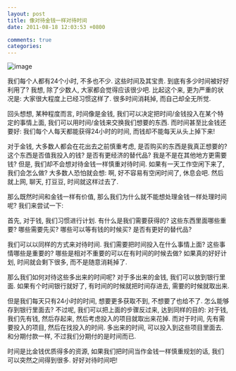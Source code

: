 ```yaml
---
layout: post
title: 像对待金钱一样对待时间
date: 2011-08-18 12:03:53 +0800

comments: true
categories: 
---
```


![image](http://www.yileba.com/wp-content/uploads/2008/11/savetime.jpg)

我们每个人都有24个小时, 不多也不少. 这些时间及其宝贵.
到底有多少时间被好好利用了? 我想, 除了少数人, 大家都会觉得应该很少吧.
比起这个来, 更为严重的状况是: 大家很大程度上已经习惯这样了.
很多时间消耗掉, 而自己却全无所觉.

回头想想, 某种程度而言, 时间像是金钱,
我们可以决定把时间/金钱投入在某个特定的事情上面,
我们可以用时间/金钱来交换我们想要的东西. 而时间甚至比金钱还要好:
我们每个人每天都能获得24小时的时间, 而钱却不能每天从头上掉下来!

对于金钱, 大多数人都会在花出去之前慎重考虑,
是否购买的东西是我真正想要的? 这个东西是否值我投入的钱?
是否有更经济的替代品? 我是不是在其他地方更需要钱? 但是,
我们却不会想对待金钱一样慎重对待时间. 如果有一天工作空闲下来了,
我们会怎么做? 大多数人恐怕就会想: 啊, 好不容易有空闲时间了, 休息会吧.
然后就上网, 聊天, 打豆豆, 时间就这样过去了.

那么既然时间和金钱一样有价值,
那么我们为什么就不能想处理金钱一样处理时间呢? 我们来尝试一下:

首先, 对于钱, 我们习惯进行计划. 有什么是我们需要获得的?
这些东西里面哪些重要? 哪些需要先买? 哪些可以等有钱的时候买?
是否有更好的替代品?

我们可以以同样的方式来对待时间. 我们需要把时间投入在什么事情上面?
这些事情哪些是重要的? 哪些是相对不重要的可以在有时间的时候去做?
如果真的好好计划, 时间就会剩下很多, 而不是随意消耗掉了.

那么我们如何对待这些多出来的时间呢? 对于多出来的金钱,
我们可以放到银行里面. 如果有个时间银行就好了,
有时间的时候就把时间存进去, 需要的时候就取出来.

但是我们每天只有24小时的时间, 想要更多获取不到, 不想要了也给不了.
怎么能够存到银行里面去? 不过呢, 我们可以把上面的步骤反过来,
达到同样的目的: 对于钱, 我们先有钱, 然后存起来,
然后考虑投入的项目就取出来花掉. 而对于时间, 先有需要投入的项目,
然后在找投入的时间. 多出来的时间, 可以投入到这些项目里面去.
和分期付款一样, 不过我们分期付的是时间而已.

时间是比金钱优质得多的资源, 如果我们把时间当作金钱一样慎重规划的话,
我们可以突然之间得到很多. 好好对待时间吧!